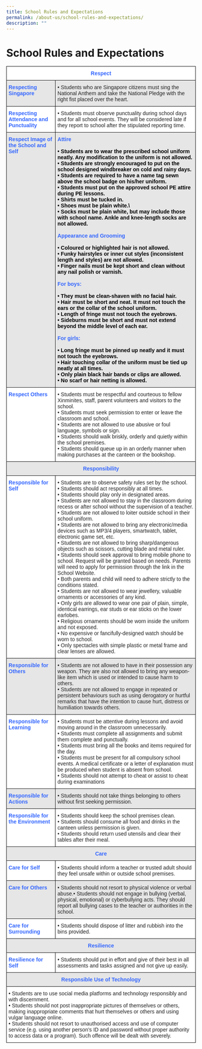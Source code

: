 ```yaml
---
title: School Rules and Expectations
permalink: /about-us/school-rules-and-expectations/
description: ""
---
```

# **School Rules and Expectations**

<table style="border-collapse:collapse;border-spacing:0" class="tg"><thead><tr><th style="background-color:#FFF;border-color:#000000;border-style:solid;border-width:1px;color:#36F;font-family:Arial, sans-serif;font-size:14px;font-weight:bold;overflow:hidden;padding:10px 5px;text-align:center;vertical-align:top;word-break:normal" colspan="2"><span style="color:#36F">Respect</span></th></tr></thead><tbody><tr><td style="background-color:#E6E6E6;border-color:#000000;border-style:solid;border-width:1px;color:#36F;font-family:Arial, sans-serif;font-size:14px;font-weight:bold;overflow:hidden;padding:10px 5px;text-align:left;vertical-align:top;word-break:normal"><span style="color:#36F">Respecting Singapore</span></td><td style="background-color:#E6E6E6;border-color:#000000;border-style:solid;border-width:1px;color:#222;font-family:Arial, sans-serif;font-size:14px;overflow:hidden;padding:10px 5px;text-align:left;vertical-align:top;word-break:normal">• Students who are Singapore citizens must sing the National Anthem and take the National Pledge with the right fist placed over the heart.</td></tr><tr><td style="background-color:#FFF;border-color:#000000;border-style:solid;border-width:1px;color:#36F;font-family:Arial, sans-serif;font-size:14px;font-weight:bold;overflow:hidden;padding:10px 5px;text-align:left;vertical-align:top;word-break:normal">Respecting Attendance and Punctuality</td><td style="background-color:#FFF;border-color:#000000;border-style:solid;border-width:1px;color:#222;font-family:Arial, sans-serif;font-size:14px;overflow:hidden;padding:10px 5px;text-align:left;vertical-align:top;word-break:normal">• Students must observe punctuality during school days and for all school events. They will be considered late if they report to school after the stipulated reporting time.</td></tr><tr><td style="background-color:#E6E6E6;border-color:#000000;border-style:solid;border-width:1px;color:#36F;font-family:Arial, sans-serif;font-size:14px;font-weight:bold;overflow:hidden;padding:10px 5px;text-align:left;vertical-align:top;word-break:normal"><span style="color:#36F">Respect</span> <span style="color:#36F">Image of the School and Self</span></td><td style="background-color:#E6E6E6;border-color:#000000;border-style:solid;border-width:1px;color:#36F;font-family:Arial, sans-serif;font-size:14px;font-weight:bold;overflow:hidden;padding:10px 5px;text-align:left;vertical-align:top;word-break:normal"><span style="color:#36F">Attire</span><br><br><span style="color:#000">• Students are to wear the prescribed school uniform neatly. Any modification to the uniform is not allowed.</span><br><span style="color:#000">• Students are strongly encouraged to put on the school designed windbreaker on cold and rainy days.</span><br><span style="color:#000">• Students are required to have a name tag sewn above the school badge on his/her uniform.</span><br><span style="color:#000">• Students must put on the approved school PE attire during PE lessons.</span><br><span style="color:#000">• Shirts must be tucked in.</span><br><span style="color:#000">• Shoes must be plain white.\</span><br><span style="color:#000">• Socks must be plain white, but may include those with school name. Ankle and knee-length socks are not allowed.</span><br><br><span style="color:#36F">Appearance and Grooming</span><br><br><span style="color:#000">• Coloured or highlighted hair is not allowed.</span><br><span style="color:#000">• Funky hairstyles or inner cut styles (inconsistent length and styles) are not allowed.</span><br><span style="color:#000">• Finger nails must be kept short and clean without any nail polish or varnish.</span><br><br><span style="color:#36F">For boys:</span><br><br><span style="color:#000">• They must be clean-shaven with no facial hair.</span><br><span style="color:#000">• Hair must be short and neat. It must not touch the ears or the collar of the school uniform.</span><br><span style="color:#000">• Length of fringe must not touch the eyebrows.</span><br><span style="color:#000">• Sideburns must be short and must not extend beyond the middle level of each ear.</span><br><br><span style="color:#36F">For girls:</span><br><br><span style="color:#000">• Long fringe must be pinned up neatly and it must not touch the eyebrows.</span><br><span style="color:#000">• Hair touching collar of the uniform must be tied up neatly at all times.</span><br><span style="color:#000">• Only plain black hair bands or clips are allowed.</span><br><span style="color:#000">• No scarf or hair netting is allowed.</span></td></tr><tr><td style="background-color:#FFF;border-color:#000000;border-style:solid;border-width:1px;color:#36F;font-family:Arial, sans-serif;font-size:14px;font-weight:bold;overflow:hidden;padding:10px 5px;text-align:left;vertical-align:top;word-break:normal"><span style="color:#36F">Respect Others</span></td><td style="background-color:#FFF;border-color:#000000;border-style:solid;border-width:1px;color:#222;font-family:Arial, sans-serif;font-size:14px;overflow:hidden;padding:10px 5px;text-align:left;vertical-align:top;word-break:normal">• Students must be respectful and courteous to fellow Xinminites, staff, parent volunteers and visitors to the school.<br>• Students must seek permission to enter or leave the classroom and school.<br>• Students are not allowed to use abusive or foul language, symbols or sign.<br>• Students should walk briskly, orderly and quietly within the school premises.<br>• Students should queue up in an orderly manner when making purchases at the canteen or the bookshop.</td></tr><tr><td style="background-color:#E6E6E6;border-color:#000000;border-style:solid;border-width:1px;color:#36F;font-family:Arial, sans-serif;font-size:14px;font-weight:bold;overflow:hidden;padding:10px 5px;text-align:center;vertical-align:top;word-break:normal" colspan="2"><span style="color:#36F">Responsibility</span></td></tr><tr><td style="background-color:#FFF;border-color:#000000;border-style:solid;border-width:1px;color:#36F;font-family:Arial, sans-serif;font-size:14px;font-weight:bold;overflow:hidden;padding:10px 5px;text-align:left;vertical-align:top;word-break:normal"><span style="color:#36F">Responsible for Self</span></td><td style="background-color:#FFF;border-color:#000000;border-style:solid;border-width:1px;color:#222;font-family:Arial, sans-serif;font-size:14px;overflow:hidden;padding:10px 5px;text-align:left;vertical-align:top;word-break:normal">• Students are to observe safety rules set by the school.<br>• Students should act responsibly at all times.<br>• Students should play only in designated areas.<br>• Students are not allowed to stay in the classroom during recess or after school without the supervision of a teacher.<br>• Students are not allowed to loiter outside school in their school uniform.<br>• Students are not allowed to bring any electronic/media devices such as MP3/4 players, smartwatch, tablet, electronic game set, etc.<br>• Students are not allowed to bring sharp/dangerous objects such as scissors, cutting blade and metal ruler.<br>• Students should seek approval to bring mobile phone to school. Request will be granted based on needs. Parents will need to apply for permission through the link in the School Website.<br>• Both parents and child will need to adhere strictly to the conditions stated.<br>• Students are not allowed to wear jewellery, valuable ornaments or accessories of any kind.<br>• Only girls are allowed to wear one pair of plain, simple, identical earrings, ear studs or ear sticks on the lower earlobes.<br>• Religious ornaments should be worn inside the uniform and not exposed.<br>• No expensive or fancifully-designed watch should be worn to school.<br>• Only spectacles with simple plastic or metal frame and clear lenses are allowed.</td></tr><tr><td style="background-color:#E6E6E6;border-color:#000000;border-style:solid;border-width:1px;color:#36F;font-family:Arial, sans-serif;font-size:14px;font-weight:bold;overflow:hidden;padding:10px 5px;text-align:left;vertical-align:top;word-break:normal"><span style="color:#36F">Responsible for Others</span></td><td style="background-color:#E6E6E6;border-color:#000000;border-style:solid;border-width:1px;color:#222;font-family:Arial, sans-serif;font-size:14px;overflow:hidden;padding:10px 5px;text-align:left;vertical-align:top;word-break:normal">• Students are not allowed to have in their possession any weapon. They are also not allowed to bring any weapon-like item which is used or intended to cause harm to others.<br>• Students are not allowed to engage in repeated or persistent behaviours such as using derogatory or hurtful remarks that have the intention to cause hurt, distress or humiliation towards others.</td></tr><tr><td style="background-color:#FFF;border-color:#000000;border-style:solid;border-width:1px;color:#36F;font-family:Arial, sans-serif;font-size:14px;font-weight:bold;overflow:hidden;padding:10px 5px;text-align:left;vertical-align:top;word-break:normal"><span style="color:#36F">Responsible for Learning</span></td><td style="background-color:#FFF;border-color:#000000;border-style:solid;border-width:1px;color:#222;font-family:Arial, sans-serif;font-size:14px;overflow:hidden;padding:10px 5px;text-align:left;vertical-align:top;word-break:normal">• Students must be attentive during lessons and avoid moving around in the classroom unnecessarily.<br>• Students must complete all assignments and submit them complete and punctually.<br>• Students must bring all the books and items required for the day.<br>• Students must be present for all compulsory school events. A medical certificate or a letter of explanation must be produced when student is absent from school.<br>• Students should not attempt to cheat or assist to cheat during examinations</td></tr><tr><td style="background-color:#E6E6E6;border-color:#000000;border-style:solid;border-width:1px;color:#36F;font-family:Arial, sans-serif;font-size:14px;font-weight:bold;overflow:hidden;padding:10px 5px;text-align:left;vertical-align:top;word-break:normal"><span style="color:#36F">Responsible for Actions</span></td><td style="background-color:#E6E6E6;border-color:#000000;border-style:solid;border-width:1px;color:#222;font-family:Arial, sans-serif;font-size:14px;overflow:hidden;padding:10px 5px;text-align:left;vertical-align:top;word-break:normal">• Students should not take things belonging to others without first seeking permission.</td></tr><tr><td style="background-color:#FFF;border-color:#000000;border-style:solid;border-width:1px;color:#36F;font-family:Arial, sans-serif;font-size:14px;font-weight:bold;overflow:hidden;padding:10px 5px;text-align:left;vertical-align:top;word-break:normal"><span style="color:#36F">Responsible for the Environment</span></td><td style="background-color:#FFF;border-color:#000000;border-style:solid;border-width:1px;color:#222;font-family:Arial, sans-serif;font-size:14px;overflow:hidden;padding:10px 5px;text-align:left;vertical-align:top;word-break:normal">• Students should keep the school premises clean.<br>• Students should consume all food and drinks in the canteen unless permission is given.<br>• Students should return used utensils and clear their tables after their meal.</td></tr><tr><td style="background-color:#E6E6E6;border-color:#000000;border-style:solid;border-width:1px;color:#36F;font-family:Arial, sans-serif;font-size:14px;font-weight:bold;overflow:hidden;padding:10px 5px;text-align:center;vertical-align:top;word-break:normal" colspan="2"><span style="color:#36F">Care</span></td></tr><tr><td style="background-color:#FFF;border-color:#000000;border-style:solid;border-width:1px;color:#36F;font-family:Arial, sans-serif;font-size:14px;font-weight:bold;overflow:hidden;padding:10px 5px;text-align:left;vertical-align:top;word-break:normal"><span style="color:#36F">Care</span> <span style="color:#36F">for Self</span></td><td style="background-color:#FFF;border-color:#000000;border-style:solid;border-width:1px;color:#222;font-family:Arial, sans-serif;font-size:14px;overflow:hidden;padding:10px 5px;text-align:left;vertical-align:top;word-break:normal">• Students should inform a teacher or trusted adult should they feel unsafe within or outside school premises.</td></tr><tr><td style="background-color:#E6E6E6;border-color:#000000;border-style:solid;border-width:1px;color:#36F;font-family:Arial, sans-serif;font-size:14px;font-weight:bold;overflow:hidden;padding:10px 5px;text-align:left;vertical-align:top;word-break:normal"><span style="color:#36F">Care</span> <span style="color:#36F">for Others</span></td><td style="background-color:#E6E6E6;border-color:#000000;border-style:solid;border-width:1px;color:#222;font-family:Arial, sans-serif;font-size:14px;overflow:hidden;padding:10px 5px;text-align:left;vertical-align:top;word-break:normal">• Students should not resort to physical violence or verbal abuse.• Students should not engage in bullying (verbal, physical, emotional) or cyberbullying acts. They should report all bullying cases to the teacher or authorities in the school.</td></tr><tr><td style="background-color:#FFF;border-color:#000000;border-style:solid;border-width:1px;color:#36F;font-family:Arial, sans-serif;font-size:14px;font-weight:bold;overflow:hidden;padding:10px 5px;text-align:left;vertical-align:top;word-break:normal"><span style="color:#36F">Care</span> <span style="color:#36F">for Surrounding</span></td><td style="background-color:#FFF;border-color:#000000;border-style:solid;border-width:1px;color:#222;font-family:Arial, sans-serif;font-size:14px;overflow:hidden;padding:10px 5px;text-align:left;vertical-align:top;word-break:normal">• Students should dispose of litter and rubbish into the bins provided.</td></tr><tr><td style="background-color:#E6E6E6;border-color:#000000;border-style:solid;border-width:1px;color:#36F;font-family:Arial, sans-serif;font-size:14px;font-weight:bold;overflow:hidden;padding:10px 5px;text-align:center;vertical-align:top;word-break:normal" colspan="2"><span style="color:#36F">Resilience</span></td></tr><tr><td style="background-color:#FFF;border-color:#000000;border-style:solid;border-width:1px;color:#36F;font-family:Arial, sans-serif;font-size:14px;font-weight:bold;overflow:hidden;padding:10px 5px;text-align:left;vertical-align:top;word-break:normal"><span style="color:#36F">Resilience for Self</span></td><td style="background-color:#FFF;border-color:#000000;border-style:solid;border-width:1px;color:#222;font-family:Arial, sans-serif;font-size:14px;overflow:hidden;padding:10px 5px;text-align:left;vertical-align:top;word-break:normal">• Students should put in effort and give of their best in all assessments and tasks assigned and not give up easily.</td></tr><tr><td style="background-color:#E6E6E6;border-color:#000000;border-style:solid;border-width:1px;color:#36F;font-family:Arial, sans-serif;font-size:14px;font-weight:bold;overflow:hidden;padding:10px 5px;text-align:center;vertical-align:top;word-break:normal" colspan="2"><span style="color:#36F">Responsible Use of Technology</span></td></tr><tr><td style="background-color:#FFF;border-color:#000000;border-style:solid;border-width:1px;color:#222;font-family:Arial, sans-serif;font-size:14px;overflow:hidden;padding:10px 5px;text-align:left;vertical-align:top;word-break:normal" colspan="2">• Students are to use social media platforms and technology responsibly and with discernment.<br>• Students should not post inappropriate pictures of themselves or others, making inappropriate comments that hurt themselves or others and using vulgar language online.<br>• Students should not resort to unauthorised access and use of computer service (e.g. using another person’s ID and password without proper authority to access data or a program). Such offence will be dealt with severely.</td></tr></tbody></table>